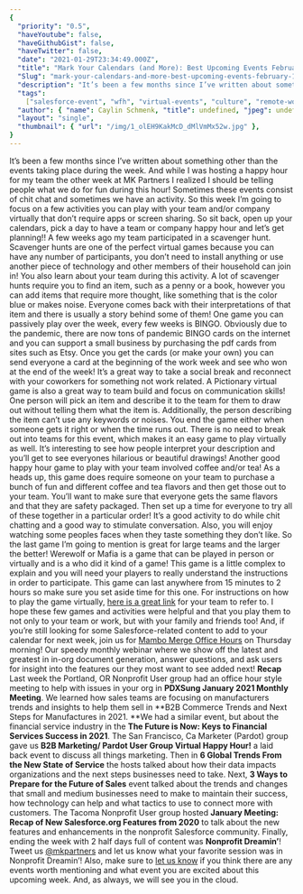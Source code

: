```yaml
---
{
  "priority": "0.5",
  "haveYoutube": false,
  "haveGithubGist": false,
  "haveTwitter": false,
  "date": "2021-01-29T23:34:49.000Z",
  "title": "Mark Your Calendars (and More): Best Upcoming Events February 1, 2021 — February 5, 2021",
  "Slug": "mark-your-calendars-and-more-best-upcoming-events-february-1-2021-february-5-2021",
  "description": "It’s been a few months since I’ve written about something other than the events taking place during the week. And while I was hosting a happy hour for my team the other week at MK Partners I realized I should be telling people what we do for fun during this hour! Sometimes these events consist of chit chat and sometimes we have an activity. So this week I’m going to focus on a few activities you can play with your team and/or company virtually that don’t require apps or screen sharing. So sit back, open up your calendars, pick a day to have a team or company happy hour and let’s get planning!!.",
  "tags":
    ["salesforce-event", "wfh", "virtual-events", "culture", "remote-work"],
  "author": { "name": Caylin Schmenk, "title": undefined, "jpeg": undefined },
  "layout": "single",
  "thumbnail": { "url": "/img/1_olEH9KakMcD_dMlVmMx52w.jpg" },
}
---
```


It’s been a few months since I’ve written about something other than the events taking place during the week. And while I was hosting a happy hour for my team the other week at MK Partners I realized I should be telling people what we do for fun during this hour! Sometimes these events consist of chit chat and sometimes we have an activity. So this week I’m going to focus on a few activities you can play with your team and/or company virtually that don’t require apps or screen sharing. So sit back, open up your calendars, pick a day to have a team or company happy hour and let’s get planning!!
A few weeks ago my team participated in a scavenger hunt. Scavenger hunts are one of the perfect virtual games because you can have any number of participants, you don’t need to install anything or use another piece of technology and other members of their household can join in! You also learn about your team during this activity. A lot of scavenger hunts require you to find an item, such as a penny or a book, however you can add items that require more thought, like something that is the color blue or makes noise. Everyone comes back with their interpretations of that item and there is usually a story behind some of them!
One game you can passively play over the week, every few weeks is BINGO. Obviously due to the pandemic, there are now tons of pandemic BINGO cards on the internet and you can support a small business by purchasing the pdf cards from sites such as Etsy. Once you get the cards (or make your own) you can send everyone a card at the beginning of the work week and see who won at the end of the week! It’s a great way to take a social break and reconnect with your coworkers for something not work related.
A Pictionary virtual game is also a great way to team build and focus on communication skills! One person will pick an item and describe it to the team for them to draw out without telling them what the item is. Additionally, the person describing the item can’t use any keywords or noises. You end the game either when someone gets it right or when the time runs out. There is no need to break out into teams for this event, which makes it an easy game to play virtually as well. It’s interesting to see how people interpret your description and you’ll get to see everyones hilarious or beautiful drawings!
Another good happy hour game to play with your team involved coffee and/or tea! As a heads up, this game does require someone on your team to purchase a bunch of fun and different coffee and tea flavors and then get those out to your team. You’ll want to make sure that everyone gets the same flavors and that they are safety packaged. Then set up a time for everyone to try all of these together in a particular order! It’s a good activity to do while chit chatting and a good way to stimulate conversation. Also, you will enjoy watching some peoples faces when they taste something they don’t like.
So the last game I’m going to mention is great for large teams and the larger the better! Werewolf or Mafia is a game that can be played in person or virtually and is a who did it kind of a game! This game is a little complex to explain and you will need your players to really understand the instructions in order to participate. This game can last anywhere from 15 minutes to 2 hours so make sure you set aside time for this one. For instructions on how to play the game virtually, [here is a great link](https://anjuansimmons.com/blog/how-to-play-werewolf-over-zoom/) for your team to refer to.
I hope these few games and activities were helpful and that you play them to not only to your team or work, but with your family and friends too!
And, if you’re still looking for some Salesforce-related content to add to your calendar for next week, join us for [Mambo Merge Office Hours](https://events.mkpartners.com/MamboMergeOfficeHours) on Thursday morning! Our speedy monthly webinar where we show off the latest and greatest in in-org document generation, answer questions, and ask users for insight into the features our they most want to see added next!
<strong>Recap</strong>
Last week the Portland, OR Nonprofit User group had an office hour style meeting to help with issues in your org in **PDXSung January 2021 Monthly Meeting**. We learned how sales teams are focusing on manufacturers trends and insights to help them sell in **B2B Commerce Trends and Next Steps for Manufactures in 2021. **We had a similar event, but about the financial service industry in the **The Future is Now: Keys to Financial Services Success in 2021**. The San Francisco, Ca Marketer (Pardot) group gave us **B2B Marketing/ Pardot User Group Virtual Happy Hour!** a laid back event to discuss all things marketing. Then in **6 Global Trends From the New State of Service** the hosts talked about how their data impacts organizations and the next steps businesses need to take.
Next, **3 Ways to Prepare for the Future of Sales** event talked about the trends and changes that small and medium businesses need to make to maintain their success, how technology can help and what tactics to use to connect more with customers. The Tacoma Nonprofit User group hosted **January Meeting: Recap of New Salesforce.org Features from 2020** to talk about the new features and enhancements in the nonprofit Salesforce community. Finally, ending the week with 2 half days full of content was **Nonprofit Dreamin’**! Tweet us [@mkpartners](http://twitter.com/mkpartners) and let us know what your favorite session was in Nonprofit Dreamin’!
Also, make sure to [let us know](https://appexchange.salesforce.com/appxConsultingListingDetail?listingId=a0N30000001gF9jEAE) if you think there are any events worth mentioning and what event you are excited about this upcoming week. And, as always, we will see you in the cloud.
